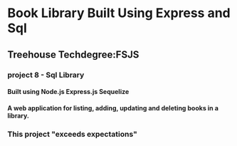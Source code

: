# Book Library Built Using Express and Sql 

## Treehouse Techdegree:FSJS 
### project 8 - Sql Library

#### Built using Node.js Express.js Sequelize
#### A web application for listing, adding, updating and deleting books in a library.

### This project "exceeds expectations"
